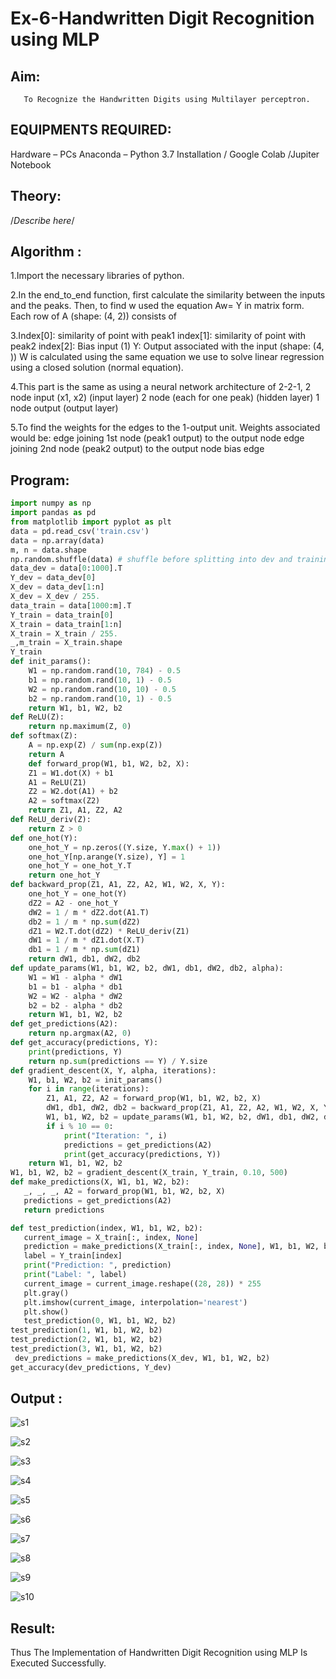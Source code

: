 # Ex-6-Handwritten Digit Recognition using MLP
## Aim:
       To Recognize the Handwritten Digits using Multilayer perceptron.
##  EQUIPMENTS REQUIRED:
Hardware – PCs
Anaconda – Python 3.7 Installation / Google Colab /Jupiter Notebook
## Theory:
/*Describe here*/


## Algorithm :

1.Import the necessary libraries of python.

2.In the end_to_end function, first calculate the similarity between the inputs and the peaks. Then, to find w used the equation Aw= Y in matrix form. Each row of A (shape: (4, 2)) consists of

3.Index[0]: similarity of point with peak1 index[1]: similarity of point with peak2 index[2]: Bias input (1) Y: Output associated with the input (shape: (4, )) W is calculated using the same equation we use to solve linear regression using a closed solution (normal equation).

4.This part is the same as using a neural network architecture of 2-2-1, 2 node input (x1, x2) (input layer) 2 node (each for one peak) (hidden layer) 1 node output (output layer)

5.To find the weights for the edges to the 1-output unit. Weights associated would be: edge joining 1st node (peak1 output) to the output node edge joining 2nd node (peak2 output) to the output node bias edge

## Program:
```py
import numpy as np
import pandas as pd
from matplotlib import pyplot as plt
data = pd.read_csv('train.csv')
data = np.array(data)
m, n = data.shape
np.random.shuffle(data) # shuffle before splitting into dev and training sets
data_dev = data[0:1000].T
Y_dev = data_dev[0]
X_dev = data_dev[1:n]
X_dev = X_dev / 255.
data_train = data[1000:m].T
Y_train = data_train[0]
X_train = data_train[1:n]
X_train = X_train / 255.
_,m_train = X_train.shape
Y_train
def init_params():
    W1 = np.random.rand(10, 784) - 0.5
    b1 = np.random.rand(10, 1) - 0.5
    W2 = np.random.rand(10, 10) - 0.5
    b2 = np.random.rand(10, 1) - 0.5
    return W1, b1, W2, b2
def ReLU(Z):
    return np.maximum(Z, 0)
def softmax(Z):
    A = np.exp(Z) / sum(np.exp(Z))
    return A
    def forward_prop(W1, b1, W2, b2, X):
    Z1 = W1.dot(X) + b1
    A1 = ReLU(Z1)
    Z2 = W2.dot(A1) + b2
    A2 = softmax(Z2)
    return Z1, A1, Z2, A2
def ReLU_deriv(Z):
    return Z > 0
def one_hot(Y):
    one_hot_Y = np.zeros((Y.size, Y.max() + 1))
    one_hot_Y[np.arange(Y.size), Y] = 1
    one_hot_Y = one_hot_Y.T
    return one_hot_Y
def backward_prop(Z1, A1, Z2, A2, W1, W2, X, Y):
    one_hot_Y = one_hot(Y)
    dZ2 = A2 - one_hot_Y
    dW2 = 1 / m * dZ2.dot(A1.T)
    db2 = 1 / m * np.sum(dZ2)
    dZ1 = W2.T.dot(dZ2) * ReLU_deriv(Z1)
    dW1 = 1 / m * dZ1.dot(X.T)
    db1 = 1 / m * np.sum(dZ1)
    return dW1, db1, dW2, db2
def update_params(W1, b1, W2, b2, dW1, db1, dW2, db2, alpha):
    W1 = W1 - alpha * dW1
    b1 = b1 - alpha * db1    
    W2 = W2 - alpha * dW2  
    b2 = b2 - alpha * db2    
    return W1, b1, W2, b2
def get_predictions(A2):
    return np.argmax(A2, 0)
def get_accuracy(predictions, Y):
    print(predictions, Y)
    return np.sum(predictions == Y) / Y.size
def gradient_descent(X, Y, alpha, iterations):
    W1, b1, W2, b2 = init_params()
    for i in range(iterations):
        Z1, A1, Z2, A2 = forward_prop(W1, b1, W2, b2, X)
        dW1, db1, dW2, db2 = backward_prop(Z1, A1, Z2, A2, W1, W2, X, Y)
        W1, b1, W2, b2 = update_params(W1, b1, W2, b2, dW1, db1, dW2, db2, alpha)
        if i % 10 == 0:
            print("Iteration: ", i)
            predictions = get_predictions(A2)
            print(get_accuracy(predictions, Y))
    return W1, b1, W2, b2
W1, b1, W2, b2 = gradient_descent(X_train, Y_train, 0.10, 500)
def make_predictions(X, W1, b1, W2, b2):
   _, _, _, A2 = forward_prop(W1, b1, W2, b2, X)
   predictions = get_predictions(A2)
   return predictions

def test_prediction(index, W1, b1, W2, b2):
   current_image = X_train[:, index, None]
   prediction = make_predictions(X_train[:, index, None], W1, b1, W2, b2)
   label = Y_train[index]
   print("Prediction: ", prediction)
   print("Label: ", label)
   current_image = current_image.reshape((28, 28)) * 255
   plt.gray()
   plt.imshow(current_image, interpolation='nearest')
   plt.show()
   test_prediction(0, W1, b1, W2, b2)
test_prediction(1, W1, b1, W2, b2)
test_prediction(2, W1, b1, W2, b2)
test_prediction(3, W1, b1, W2, b2)
 dev_predictions = make_predictions(X_dev, W1, b1, W2, b2)
get_accuracy(dev_predictions, Y_dev)
```

## Output :

![s1](https://user-images.githubusercontent.com/113674204/204099318-d9ce7875-19b6-4dab-8ef7-717582eb7df2.png)

![s2](https://user-images.githubusercontent.com/113674204/204099328-32777d05-a43e-4a79-b067-f6bbe01d7954.png)

![s3](https://user-images.githubusercontent.com/113674204/204099334-b7b9caad-c462-49fb-ab3c-6ea873a91cd4.png)

![s4](https://user-images.githubusercontent.com/113674204/204099344-bbe9b48b-a3fd-4987-8882-b01644c067bd.png)

![s5](https://user-images.githubusercontent.com/113674204/204099353-1170f0ee-2bcd-4237-8819-1c2377398060.png)

![s6](https://user-images.githubusercontent.com/113674204/204099365-32ad4637-6d6a-44a5-a331-b7b34eaba48c.png)

![s7](https://user-images.githubusercontent.com/113674204/204099377-8f997236-ca0e-45ec-b252-caf51f75ad5c.png)

![s8](https://user-images.githubusercontent.com/113674204/204099393-359f42b5-c26f-4474-a132-c08a9dc2393e.png)

![s9](https://user-images.githubusercontent.com/113674204/204099405-e5163f9e-4f47-47b8-9180-5496241f19b1.png)

![s10](https://user-images.githubusercontent.com/113674204/204099416-dbf7677d-1cb2-4e5a-b292-cbc147bc12c3.png)

## Result:
Thus The Implementation of Handwritten Digit Recognition using MLP Is Executed Successfully.
